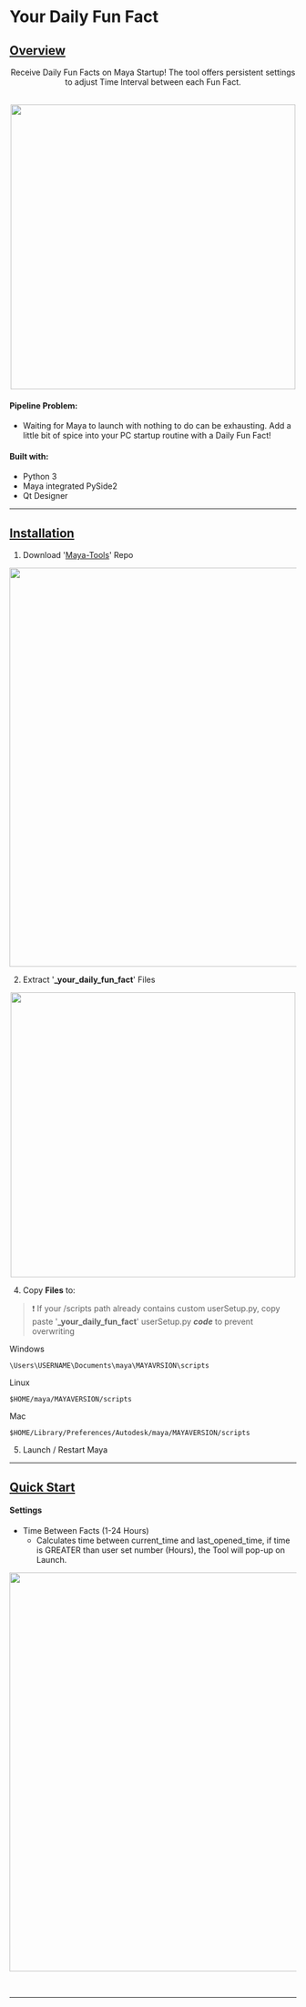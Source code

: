 # Your Daily Fun Fact

## <ins>Overview</ins>

<div align="center"> 
Receive Daily Fun Facts on Maya Startup! The tool offers persistent settings to adjust Time Interval between each Fun Fact.
</div>
<br>

<p align="center">  
<img src="https://github.com/BlakeXYZ/Maya-Tools/assets/37947050/1581da46-f918-471c-bd20-cffa28ab6505" width="500">
</p>


#### Pipeline Problem:
- Waiting for Maya to launch with nothing to do can be exhausting. Add a little bit of spice into your PC startup routine with a Daily Fun Fact!

#### Built with:
- Python 3
- Maya integrated PySide2
- Qt Designer



______
## <ins>Installation</ins>


   1. Download '[Maya-Tools](https://github.com/BlakeXYZ/Maya-Tools/tree/main)' Repo

<p align="center">
<img src="https://github.com/BlakeXYZ/Maya-Tools/assets/37947050/45325716-8ac3-4ed6-a5e6-0bb5f07eecec" width="700">
</p>

   2. Extract '**_your_daily_fun_fact**' Files

<p align="center">
<img src="https://github.com/BlakeXYZ/Maya-Tools/assets/37947050/bf907f11-dbcc-4464-99f2-a4e04e03ce94" width="500">
</p>

   4. Copy **Files** to:

> ❗ If your /scripts path already contains custom userSetup.py, copy paste '**_your_daily_fun_fact**' userSetup.py **<em>code</em>** to prevent overwriting 
     
   Windows
```
\Users\USERNAME\Documents\maya\MAYAVRSION\scripts
```
   Linux
```
$HOME/maya/MAYAVERSION/scripts
```
   Mac
```
$HOME/Library/Preferences/Autodesk/maya/MAYAVERSION/scripts
```
   5. Launch / Restart Maya

____________
## <ins>Quick Start</ins>

#### Settings

- Time Between Facts (1-24 Hours)
  - Calculates time between current_time and last_opened_time, if time is GREATER than user set number (Hours), the Tool will pop-up on Launch.


<p align="center">  
<img src="https://github.com/BlakeXYZ/Maya-Tools/assets/37947050/eec87103-81c7-4cf6-8eca-e3f30e865b25" width="700">
</p>
<br>



______



